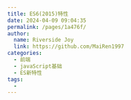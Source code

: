 ```yaml
---
title: ES6(2015)特性
date: 2024-04-09 09:04:35
permalink: /pages/1a476f/
author:
  name: Riverside Joy
  link: https://github.com/MaiRen1997
categories:
  - 前端
  - javaScript基础
  - ES新特性
tags:
  - 
---
```


